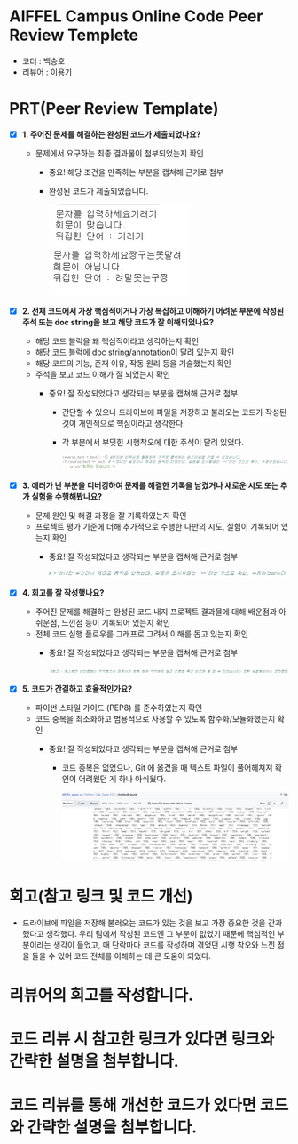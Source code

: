 # AIFFEL Campus Online Code Peer Review Templete
- 코더 : 백승호
- 리뷰어 : 이용기


# PRT(Peer Review Template)
- [x]  **1. 주어진 문제를 해결하는 완성된 코드가 제출되었나요?**
    - 문제에서 요구하는 최종 결과물이 첨부되었는지 확인
        - 중요! 해당 조건을 만족하는 부분을 캡쳐해 근거로 첨부
     
        - 완성된 코드가 제출되었습니다.
          
          <img src= "review1.png" >
    
- [x]  **2. 전체 코드에서 가장 핵심적이거나 가장 복잡하고 이해하기 어려운 부분에 작성된 
주석 또는 doc string을 보고 해당 코드가 잘 이해되었나요?**
    - 해당 코드 블럭을 왜 핵심적이라고 생각하는지 확인
    - 해당 코드 블럭에 doc string/annotation이 달려 있는지 확인
    - 해당 코드의 기능, 존재 이유, 작동 원리 등을 기술했는지 확인
    - 주석을 보고 코드 이해가 잘 되었는지 확인
        - 중요! 잘 작성되었다고 생각되는 부분을 캡쳐해 근거로 첨부
     
          - 간단할 수 있으나 드라이브에 파일을 저장하고 불러오는 코드가 작성된 것이 개인적으로 핵심이라고 생각한다.
          - 각 부분에서 부딪힌 시행착오에 대한 주석이 달려 있었다.
         
            <img src = "review2.png">
        
- [x]  **3. 에러가 난 부분을 디버깅하여 문제를 해결한 기록을 남겼거나
새로운 시도 또는 추가 실험을 수행해봤나요?**
    - 문제 원인 및 해결 과정을 잘 기록하였는지 확인
    - 프로젝트 평가 기준에 더해 추가적으로 수행한 나만의 시도, 
    실험이 기록되어 있는지 확인
        - 중요! 잘 작성되었다고 생각되는 부분을 캡쳐해 근거로 첨부

          <img src = "review3.png">
     
            
- [x]  **4. 회고를 잘 작성했나요?**
    - 주어진 문제를 해결하는 완성된 코드 내지 프로젝트 결과물에 대해
    배운점과 아쉬운점, 느낀점 등이 기록되어 있는지 확인
    - 전체 코드 실행 플로우를 그래프로 그려서 이해를 돕고 있는지 확인
        - 중요! 잘 작성되었다고 생각되는 부분을 캡쳐해 근거로 첨부

          <img src = "review4.png">
        
- [x]  **5. 코드가 간결하고 효율적인가요?**
    - 파이썬 스타일 가이드 (PEP8) 를 준수하였는지 확인
    - 코드 중복을 최소화하고 범용적으로 사용할 수 있도록 함수화/모듈화했는지 확인
        - 중요! 잘 작성되었다고 생각되는 부분을 캡쳐해 근거로 첨부

          - 코드 중복은 없었으나, Git 에 옮겼을 때 텍스트 파일이 풀어헤쳐져 확인이 어려웠던 게 하나 아쉬웠다.

            <img src = "review5.png">


# 회고(참고 링크 및 코드 개선)

- 드라이브에 파일을 저장해 불러오는 코드가 있는 것을 보고 가장 중요한 것을 간과했다고 생각했다. 우리 팀에서 작성된 코드엔 그 부분이 없었기 때문에 핵심적인 부분이라는 생각이 들었고, 매 단락마다 코드를 작성하며 겪었던 시행 착오와 느낀 점을 들을 수 있어 코드 전체를 이해하는 데 큰 도움이 되었다.

# 리뷰어의 회고를 작성합니다.
# 코드 리뷰 시 참고한 링크가 있다면 링크와 간략한 설명을 첨부합니다.
# 코드 리뷰를 통해 개선한 코드가 있다면 코드와 간략한 설명을 첨부합니다.
```
